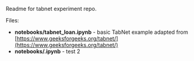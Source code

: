 Readme for tabnet experiment repo.

Files:

- **notebooks/tabnet_loan.ipynb** - basic TabNet example adapted from [https://www.geeksforgeeks.org/tabnet/](https://www.geeksforgeeks.org/tabnet/)
- **notebooks/.ipynb** - test 2

